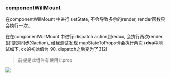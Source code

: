 ### componentWillMount

在componentWillMount 中进行 setState, 不会导致多余的render,   render函数只会执行一次。



在在componentWillMount 中进行 dispatch action到redux,  会执行两次render (即便是同步的action), 经我测试发现 mapStateToProps也会执行两次 (**dva**中测试如下, cc的初始值为 90, dispatch之后变为了312)

> 前提是此组件有使用此prop



![](http://owbd0ue91.bkt.clouddn.com/WX20180622-211525@2x.png)